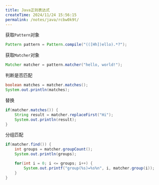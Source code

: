 ```yaml
---
title: Java正则表达式
createTime: 2024/11/24 15:56:15
permalink: /notes/java/rcbw0k9t/
---
```

获取`Pattern`对象

```java
Pattern pattern = Pattern.compile("(([Hh])ello).*?");
```

获取`Matcher`对象

```java
Matcher matcher = pattern.matcher("hello, world!");
```

判断是否匹配

```java
boolean matches = matcher.matches();
System.out.println(matches);
```

替换

```java
if(matcher.matches()) {
    String result = matcher.replaceFirst("Hi");
    System.out.println(result);
}
```

分组匹配

```java
if(matcher.find()) {
    int groups = matcher.groupCount();
    System.out.println(groups);

    for(int i = 0; i <= groups; i++) {
        System.out.printf("group(%s)=%s%n", i, matcher.group(i));
    }
}
```

